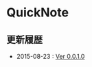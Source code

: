 # QuickNote

## 更新履歴

* 2015-08-23 : [Ver 0.0.1.0](https://github.com/k2310/QuickNote/releases/tag/v0.0.1.0)
